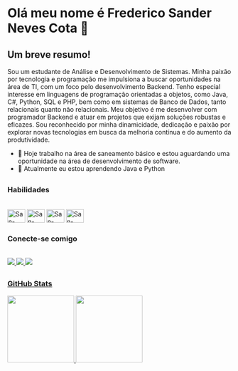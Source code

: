 # Olá meu nome é Frederico Sander Neves Cota 👋

## Um breve resumo!
Sou um estudante de Análise e Desenvolvimento de Sistemas. Minha paixão por tecnologia e programação me impulsiona a buscar oportunidades na área de TI, com um foco pelo desenvolvimento Backend. Tenho especial interesse em linguagens de programação orientadas a objetos, como Java, C#, Python, SQL e PHP, bem como em sistemas de Banco de Dados, tanto relacionais quanto não relacionais. Meu objetivo é me desenvolver com programador Backend e atuar em projetos que exijam soluções robustas e eficazes. Sou reconhecido por minha dinamicidade, dedicação e paixão por explorar novas tecnologias em busca da melhoria contínua e do aumento da produtividade.

- 🔭 Hoje trabalho na área de saneamento básico e estou aguardando uma oportunidade na área de desenvolvimento de software.
- 🌱 Atualmente eu estou aprendendo Java e Python
  
##

### Habilidades
<div style="display: inline_block"><br>
  <img aling="center" alt="San-Python" height="30" width="40" src="https://cdn.jsdelivr.net/gh/devicons/devicon/icons/git/git-original.svg" />
  <img aling="center" alt="San-Python" height="30" width="40" src="https://cdn.jsdelivr.net/gh/devicons/devicon/icons/github/github-original-wordmark.svg" />
  <img aling="center" alt="San-Python" height="30" width="40" src="https://cdn.jsdelivr.net/gh/devicons/devicon/icons/java/java-original.svg" />
  <img aling="center" alt="San-Python" height="30" width="40" src="https://cdn.jsdelivr.net/gh/devicons/devicon/icons/python/python-original.svg" />
</div>


### Conecte-se comigo
<div style="display: inline_block"><br>
  <a href="mailto:sanderfn@gmail.com"><img src = "https://img.shields.io/badge/Gmail-D14836?style=for-the-badge&logo=gmail&logoColor=white" target="_black">
  <a href="mailto:sanderfn@hotmail.com"><img src = "https://img.shields.io/badge/Microsoft_Outlook-0078D4?style=for-the-badge&logo=microsoft-outlook&logoColor=white" target="_black">
  <a href="https://www.linkedin.com/in/sanderfn"><img src = "https://img.shields.io/badge/LinkedIn-0077B5?style=for-the-badge&logo=linkedin&logoColor=white" target="_black">

    
</div>



##

### GitHub Stats
<div>
  <a href="https://github.com/sanderfn">
      <img height="150em" src="https://github-readme-stats.vercel.app/api?username=sanderfn&theme=transparent&bg_color=000&border_color=30A3DC&show_icons=true&icon_color=30A3DC&title_color=fff&text_color=FFF&hide_title=true&hide=stars"/>
     <img height="150em" src="https://github-readme-stats.vercel.app/api/top-langs/?username=sanderfn&layout=compact&langs_count=16&theme=transparent&bg_color=000&border_color=30A3DC"/>
</div>
    
##    








<!--
**Sanderfn/sanderfn** is a ✨ _special_ ✨ repository because its `README.md` (this file) appears on your GitHub profile.








